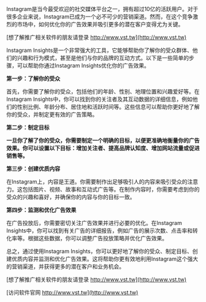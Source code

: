 Instagram是当今最受欢迎的社交媒体平台之一，拥有超过10亿的活跃用户。对于很多企业来说，Instagram已成为一个必不可少的营销渠道。然而，在这个竞争激烈的市场中，如何优化你的广告效果并吸引更多的潜在客户变得尤为关键。

[想了解推广相关软件的朋友请登录 http://www.vst.tw](http://www.vst.tw)

Instagram Insights是一个非常强大的工具，它能够帮助你了解你的受众群体、他们的兴趣和行为模式，甚至是他们与你的品牌的互动方式。以下是一些简单的步骤，可以帮助你通过Instagram Insights优化你的广告效果。

**第一步：了解你的受众**

首先，你需要了解你的受众，包括他们的年龄、性别、地理位置和兴趣爱好等。在Instagram Insights中，你可以找到你的关注者及其互动数据的详细信息，例如他们的性别比例、年龄分布、居住地和活跃时间等。这些信息可以帮助你更好地了解你的受众，并制定更有效的广告策略。

**第二步：制定目标**

**一旦你了解了你的受众，你需要制定一个明确的目标，以便更准确地衡量你的广告效果。你可以设置以下目标：增加关注者、提高品牌认知度、增加网站流量或促进销售等。**

**第三步：创建优质内容**

在Instagram上，内容是王道。你需要制作出足够吸引人的内容来吸引受众的注意力。这包括图片、视频、故事和互动式广告等。在制作内容时，你需要考虑到你的受众的兴趣和喜好，并确保你的内容与你的目标一致。

**第四步：监测和优化广告效果**

在广告投放后，你需要密切关注广告效果并进行必要的优化。在Instagram Insights中，你可以找到有关广告的详细报告，例如广告的展示次数、点击率和转化率等。根据这些数据，你可以调整广告投放策略并优化广告效果。

总之，通过使用Instagram Insights，你可以更好地了解你的受众、制定目标、创建优质内容并监测和优化广告效果。这将帮助你更有效地利用Instagram这个强大的营销渠道，并获得更多的潜在客户和业务机会。

[想了解推广相关软件的朋友请登录 http://www.vst.tw](http://www.vst.tw)


[访问软件官网 http://www.vst.tw](http://www.vst.tw)
